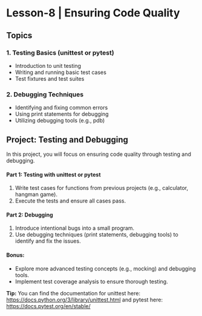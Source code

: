 # Lesson-8 | Ensuring Code Quality

## Topics

### 1. Testing Basics (unittest or pytest)

- Introduction to unit testing
- Writing and running basic test cases
- Test fixtures and test suites

### 2. Debugging Techniques

- Identifying and fixing common errors
- Using print statements for debugging
- Utilizing debugging tools (e.g., pdb)

## Project: Testing and Debugging

In this project, you will focus on ensuring code quality through testing and debugging.

#### Part 1: Testing with unittest or pytest

1. Write test cases for functions from previous projects (e.g., calculator, hangman game).
2. Execute the tests and ensure all cases pass.

#### Part 2: Debugging

1. Introduce intentional bugs into a small program.
2. Use debugging techniques (print statements, debugging tools) to identify and fix the issues.

#### Bonus:

- Explore more advanced testing concepts (e.g., mocking) and debugging tools.
- Implement test coverage analysis to ensure thorough testing.

**Tip:** You can find the documentation for unittest here: https://docs.python.org/3/library/unittest.html and pytest here: https://docs.pytest.org/en/stable/
